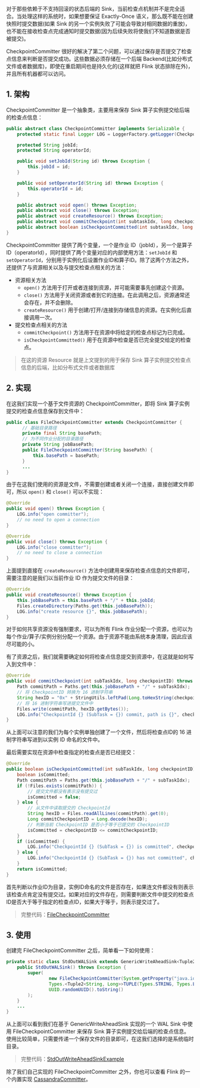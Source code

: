 对于那些依赖于不支持回滚的状态后端的 Sink，当前检查点机制并不是完全适合。当处理这样的系统时，如果想要保证 Exactly-Once 语义，那么既不能在创建快照时提交数据(如果 Sink 的另一个实例失败了可能会导致对相同数据的重放)，也不能在接收检查点完成通知时提交数据(因为后续失败将使我们不知道数据是否被提交)。

CheckpointCommitter 很好的解决了第二个问题，可以通过保存是否提交了检查点信息来判断是否提交成功。这些数据必须存储在一个后端 Backend(比如分布式文件或者数据库)，即使在重启期间也是持久化的(这样就把 Flink 状态排除在外)，并且所有机器都可以访问。

## 1. 架构

CheckpointCommitter 是一个抽象类，主要用来保存 Sink 算子实例提交给后端的检查点信息：
```java
public abstract class CheckpointCommitter implements Serializable {
    protected static final Logger LOG = LoggerFactory.getLogger(CheckpointCommitter.class);

    protected String jobId;
    protected String operatorId;

    public void setJobId(String id) throws Exception {
        this.jobId = id;
    }

    public void setOperatorId(String id) throws Exception {
        this.operatorId = id;
    }

    public abstract void open() throws Exception;
    public abstract void close() throws Exception;
    public abstract void createResource() throws Exception;
    public abstract void commitCheckpoint(int subtaskIdx, long checkpointID) throws Exception;
    public abstract boolean isCheckpointCommitted(int subtaskIdx, long checkpointID) throws Exception;
}
```
CheckpointCommitter 提供了两个变量，一个是作业 ID（jobId），另一个是算子ID（operatorId），同时提供了两个变量对应的内部使用方法：`setJobId` 和 `setOperatorId`，分别用于实例化后设置作业ID和算子ID。除了这两个方法之外，还提供了与资源相关以及与提交检查点相关的方法：
- 资源相关方法
  - `open()` 方法用于打开或者连接到资源，并可能需要事先创建这个资源。
  - `close()` 方法用于关闭资源或者到它的连接。在此调用之后，资源通常还会存在，并不会删除。
  - `createResource()` 用于创建/打开/连接到存储信息的资源。在实例化后直接调用一次。
- 提交检查点相关的方法
  - `commitCheckpoint()` 方法用于在资源中将给定的检查点标记为已完成。
  - `isCheckpointCommitted()` 用于在资源中检查是否已完全提交给定的检查点。

> 在这的资源 Resource 就是上文提到的用于保存 Sink 算子实例提交检查点信息的后端，比如分布式文件或者数据库

## 2. 实现

在这我们实现一个基于文件资源的 CheckpointCommitter，即将 Sink 算子实例提交的检查点信息保存到文件中：
```java
public class FileCheckpointCommitter extends CheckpointCommitter {
      // 基础目录路径
      private final String basePath;
      // 为不同作业分配的目录路径
      private String jobBasePath;
      public FileCheckpointCommitter(String basePath) {
          this.basePath = basePath;
      }
      ...
}
```
由于在这我们使用的资源是文件，不需要创建或者关闭一个连接，直接创建文件即可，所以 `open()` 和 `close()` 可以不实现：
```java
@Override
public void open() throws Exception {
    LOG.info("open committer");
    // no need to open a connection
}

@Override
public void close() throws Exception {
    LOG.info("close committer");
    // no need to close a connection
}
```
上面提到直接在 `createResource()` 方法中创建用来保存检查点信息的文件即可，需要注意的是我们以当前作业 ID 作为提交文件的目录：
```java
@Override
public void createResource() throws Exception {
    this.jobBasePath = this.basePath + "/" + this.jobId;
    Files.createDirectory(Paths.get(this.jobBasePath));
    LOG.info("create resource {}", this.jobBasePath);
}
```
对于如何共享资源没有强制要求，可以为所有 Flink 作业分配一个资源，也可以为每个作业/算子/实例分别分配一个资源。由于资源不能由系统本身清理，因此应该尽可能的小。

有了资源之后，我们就需要确定如何将检查点信息提交到资源中，在这就是如何写入到文件中：
```java
@Override
public void commitCheckpoint(int subTaskIdx, long checkpointID) throws Exception {
    Path commitPath = Paths.get(this.jobBasePath + "/" + subTaskIdx);
    // 将 CheckpointID 转换为 16 进制字符串
    String hexID = "0x" + StringUtils.leftPad(Long.toHexString(checkpointID), 16, "0");
    // 将 16 进制字符串写进提交文件中
    Files.write(commitPath, hexID.getBytes());
    LOG.info("CheckpointId {} (SubTask = {}) commit, path is {}", checkpointID, subTaskIdx, commitPath);
}
```
从上面可以注意的我们为每个实例单独创建了一个文件，然后将检查点ID的 16 进制字符串写进到以实例 ID 命名的文件中。

最后需要实现在资源中检查指定的检查点是否已经提交：
```java
@Override
public boolean isCheckpointCommitted(int subTaskIdx, long checkpointID) throws Exception {
    boolean isCommitted;
    Path commitPath = Paths.get(this.jobBasePath + "/" + subTaskIdx);
    if (!Files.exists(commitPath)) {
        // 提交文件都没有表示没有提交过
        isCommitted = false;
    } else {
        // 从文件中读取提交的 CheckpointId
        String hexID = Files.readAllLines(commitPath).get(0);
        Long commitCheckpointID = Long.decode(hexID);
        // 判断当前 CheckpointID 是否小于等于已提交的 CheckpointID
        isCommitted = checkpointID <= commitCheckpointID;
    }
    if (isCommitted) {
        LOG.info("CheckpointId {} (SubTask = {}) is committed", checkpointID, subTaskIdx);
    } else {
        LOG.info("CheckpointId {} (SubTask = {}) has not committed", checkpointID, subTaskIdx);
    }
    return isCommitted;
}
```
首先判断以作业ID为目录，实例ID命名的文件是否存在，如果连文件都没有则表示该检查点肯定没有提交过。如果对应的文件存在，则需要判断文件中提交的检查点ID是否大于等于指定的检查点ID，如果大于等于，则表示提交过了。

> 完整代码：[FileCheckpointCommitter](https://github.com/sjf0115/flink-example/blob/main/flink-example-1.13/src/main/java/com/flink/example/stream/sink/wal/FileCheckpointCommitter.java)

## 3. 使用

创建完 FileCheckpointCommitter 之后，简单看一下如何使用：
```java
private static class StdOutWALSink extends GenericWriteAheadSink<Tuple2<String, Long>> {
    public StdOutWALSink() throws Exception {
        super(
                new FileCheckpointCommitter(System.getProperty("java.io.tmpdir")),
                Types.<Tuple2<String, Long>>TUPLE(Types.STRING, Types.LONG).createSerializer(new ExecutionConfig()),
                UUID.randomUUID().toString()
        );
    }
    ...
}
```
从上面可以看到我们在基于 GenericWriteAheadSink 实现的一个 WAL Sink 中使用 FileCheckpointCommitter 来保存 Sink 算子实例提交给后端的检查点信息。使用比较简单，只需要传递一个保存文件的目录即可，在这我们选择的是系统临时目录。

> 完整代码：[StdOutWriteAheadSinkExample](https://github.com/sjf0115/flink-example/blob/main/flink-example-1.13/src/main/java/com/flink/example/stream/sink/wal/StdOutWriteAheadSinkExample.java)

除了我们自己实现的 FileCheckpointCommitter 之外，你也可以查看 Flink 的一个内置实现 [CassandraCommitter](https://github.com/apache/flink/blob/release-1.16.1/flink-connectors/flink-connector-cassandra/src/main/java/org/apache/flink/streaming/connectors/cassandra/CassandraCommitter.java)。
